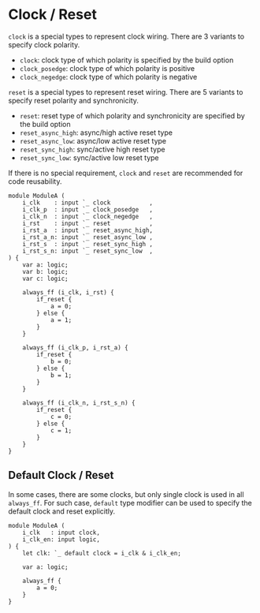 # Clock / Reset

`clock` is a special types to represent clock wiring. 
There are 3 variants to specify clock polarity.

* `clock`: clock type of which polarity is specified by the build option
* `clock_posedge`: clock type of which polarity is positive
* `clock_negedge`: clock type of which polarity is negative

`reset` is a special types to represent reset wiring. 
There are 5 variants to specify reset polarity and synchronicity.

* `reset`: reset type of which polarity and synchronicity are specified by the build option
* `reset_async_high`: async/high active reset type
* `reset_async_low`: async/low active reset type
* `reset_sync_high`: sync/active high reset type
* `reset_sync_low`: sync/active low reset type

If there is no special requirement, `clock` and `reset` are recommended for code reusability.

```veryl,playground
module ModuleA (
    i_clk    : input `_ clock           ,
    i_clk_p  : input `_ clock_posedge   ,
    i_clk_n  : input `_ clock_negedge   ,
    i_rst    : input `_ reset           ,
    i_rst_a  : input `_ reset_async_high,
    i_rst_a_n: input `_ reset_async_low ,
    i_rst_s  : input `_ reset_sync_high ,
    i_rst_s_n: input `_ reset_sync_low  ,
) {
    var a: logic;
    var b: logic;
    var c: logic;

    always_ff (i_clk, i_rst) {
        if_reset {
            a = 0;
        } else {
            a = 1;
        }
    }

    always_ff (i_clk_p, i_rst_a) {
        if_reset {
            b = 0;
        } else {
            b = 1;
        }
    }

    always_ff (i_clk_n, i_rst_s_n) {
        if_reset {
            c = 0;
        } else {
            c = 1;
        }
    }
}
```

## Default Clock / Reset

In some cases, there are some clocks, but only single clock is used in all `always_ff`.
For such case, `default` type modifier can be used to specify the default clock and reset explicitly.


```veryl,playground
module ModuleA (
    i_clk   : input clock,
    i_clk_en: input logic,
) {
    let clk: `_ default clock = i_clk & i_clk_en;

    var a: logic;

    always_ff {
        a = 0;
    }
}
```
